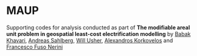 # MAUP
Supporting codes for analysis conducted as part of **The modifiable areal unit problem in geospatial least-cost electrification modelling** by [Babak Khavari](https://github.com/babakkhavari), [Andreas Sahlberg](https://github.com/AndreasSahlberg), [Will Usher](https://github.com/willu47), [Alexandros Korkovelos](https://github.com/akorkovelos) and [Francesco Fuso Nerini](https://github.com/FFusoNerini)
